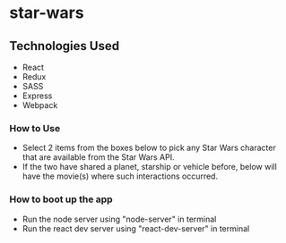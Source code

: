 # star-wars

## Technologies Used
* React
* Redux
* SASS
* Express
* Webpack

### How to Use
* Select 2 items from the boxes below to pick any Star Wars character that are available from the Star Wars API.
* If the two have shared a planet, starship or vehicle before, below will have the movie(s) where such interactions occurred.

### How to boot up the app

* Run the node server using "node-server" in terminal
* Run the react dev server using "react-dev-server" in terminal